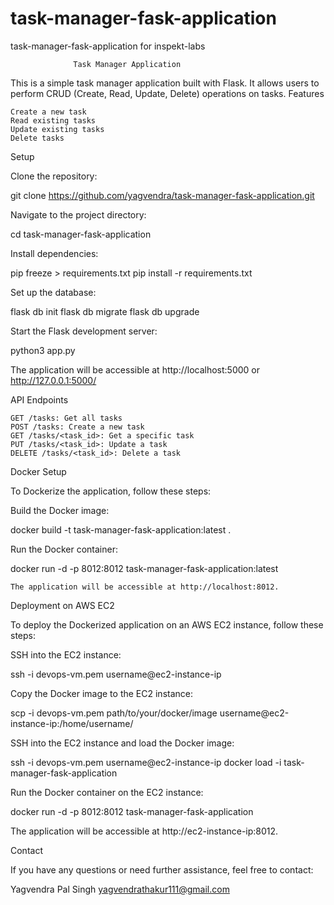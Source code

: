 ﻿# task-manager-fask-application
task-manager-fask-application for inspekt-labs 


                  Task Manager Application

This is a simple task manager application built with Flask. It allows users to perform CRUD (Create, Read, Update, Delete) operations on tasks.
Features

    Create a new task
    Read existing tasks
    Update existing tasks
    Delete tasks

Setup

Clone the repository:

git clone https://github.com/yagvendra/task-manager-fask-application.git

Navigate to the project directory:

cd task-manager-fask-application

Install dependencies:

pip freeze > requirements.txt
pip install -r requirements.txt

Set up the database:

flask db init
flask db migrate
flask db upgrade

Start the Flask development server:

python3 app.py

The application will be accessible at http://localhost:5000 or http://127.0.0.1:5000/

API Endpoints

    GET /tasks: Get all tasks
    POST /tasks: Create a new task
    GET /tasks/<task_id>: Get a specific task
    PUT /tasks/<task_id>: Update a task
    DELETE /tasks/<task_id>: Delete a task

    

Docker Setup

To Dockerize the application, follow these steps:

Build the Docker image:

docker build -t task-manager-fask-application:latest .

Run the Docker container:

docker run -d -p 8012:8012 task-manager-fask-application:latest

    The application will be accessible at http://localhost:8012.


Deployment on AWS EC2

To deploy the Dockerized application on an AWS EC2 instance, follow these steps:

SSH into the EC2 instance:

ssh -i devops-vm.pem username@ec2-instance-ip

Copy the Docker image to the EC2 instance:

scp -i devops-vm.pem path/to/your/docker/image username@ec2-instance-ip:/home/username/

SSH into the EC2 instance and load the Docker image:

ssh -i devops-vm.pem username@ec2-instance-ip
docker load -i task-manager-fask-application

Run the Docker container on the EC2 instance:

docker run -d -p 8012:8012 task-manager-fask-application

The application will be accessible at http://ec2-instance-ip:8012.

Contact

If you have any questions or need further assistance, feel free to contact:

Yagvendra Pal Singh
yagvendrathakur111@gmail.com


